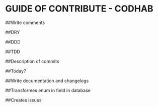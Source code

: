 # GUIDE OF CONTRIBUTE - CODHAB

##Write comments

##DRY

##DDD

##TDD


##Description of commits


##Today?


##Write documentation and changelogs


##Transformes enum in field in database


##Creates issues

